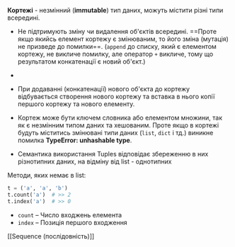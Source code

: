 **Кортежі** - незмінний (**immutable**) тип даних, можуть містити різні типи всередині.

- Не підтримують зміну чи видалення об'єктів всередині. ==Проте якщо якийсь елемент кортежу є змінюваним, то його зміна (мутація) не призведе до помилки==. (`append` до списку, який є елементом кортежу, не викличе помилку, але оператор `+` викличе, тому що результатом конкатенації є новий об'єкт.)
- 
- При додаванні (конкатенації) нового об'єкта до кортежу відбувається створення нового кортежу та вставка в нього копії першого кортежу та нового елементу.

- Кортеж може бути ключем словника або елементом множини, так як є незмінним типом даних та хешованим. Проте якщо в кортежі будуть міститись змінювані типи даних (`list`, `dict` і тд.) виникне помилка **TypeError: unhashable type**.

- Семантика використання Tuples відповідає збереженню в них різнотипних даних, на відміну від list - однотипних

Методи, яких немає в list:
```python
t = ('a', 'a', 'b')
t.count('a')  # >> 2
t.index('a')  # >> 0
```
- `count` – Число входжень елемента
- `index` – Позиція першого входження

[[Sequence (послідовність)]]